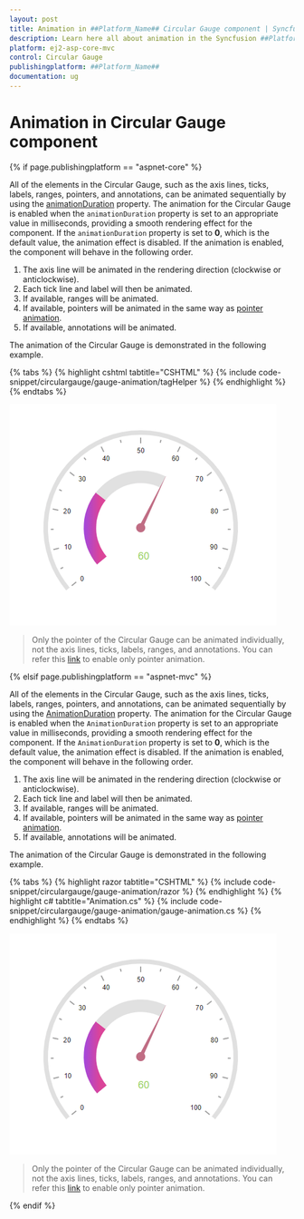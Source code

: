 ```yaml
---
layout: post
title: Animation in ##Platform_Name## Circular Gauge component | Syncfusion
description: Learn here all about animation in the Syncfusion ##Platform_Name## Circular Gauge component of Syncfusion Essential JS 2 and more.
platform: ej2-asp-core-mvc
control: Circular Gauge
publishingplatform: ##Platform_Name##
documentation: ug
---
```


# Animation in Circular Gauge component

{% if page.publishingplatform == "aspnet-core" %}

All of the elements in the Circular Gauge, such as the axis lines, ticks, labels, ranges, pointers, and annotations, can be animated sequentially by using the [animationDuration](https://help.syncfusion.com/cr/aspnetcore-js2/Syncfusion.EJ2.CircularGauge.CircularGauge.html#Syncfusion_EJ2_CircularGauge_CircularGauge_AnimationDuration) property. The animation for the Circular Gauge is enabled when the `animationDuration` property is set to an appropriate value in milliseconds, providing a smooth rendering effect for the component. If the `animationDuration` property is set to **0**, which is the default value, the animation effect is disabled. If the animation is enabled, the component will behave in the following order.

1. The axis line will be animated in the rendering direction (clockwise or anticlockwise).
2. Each tick line and label will then be animated.
3. If available, ranges will be animated.
4. If available, pointers will be animated in the same way as [pointer animation](https://ej2.syncfusion.com/aspnetcore/documentation/circular-gauge/gauge-pointers#animation).
5. If available, annotations will be animated.

The animation of the Circular Gauge is demonstrated in the following example.

{% tabs %}
{% highlight cshtml tabtitle="CSHTML" %}
{% include code-snippet/circulargauge/gauge-animation/tagHelper %}
{% endhighlight %}
{% endtabs %}

![Circular Gauge with Animation](../circular-gauge/images/animation.gif)

> Only the pointer of the Circular Gauge can be animated individually, not the axis lines, ticks, labels, ranges, and annotations. You can refer this [link](https://ej2.syncfusion.com/aspnetcore/documentation/circular-gauge/gauge-pointers#animation) to enable only pointer animation.

{% elsif page.publishingplatform == "aspnet-mvc" %}

All of the elements in the Circular Gauge, such as the axis lines, ticks, labels, ranges, pointers, and annotations, can be animated sequentially by using the [AnimationDuration](https://help.syncfusion.com/cr/aspnetmvc-js2/Syncfusion.EJ2.CircularGauge.CircularGauge.html#Syncfusion_EJ2_CircularGauge_CircularGauge_AnimationDuration) property. The animation for the Circular Gauge is enabled when the `AnimationDuration` property is set to an appropriate value in milliseconds, providing a smooth rendering effect for the component. If the `AnimationDuration` property is set to **0**, which is the default value, the animation effect is disabled. If the animation is enabled, the component will behave in the following order.

1. The axis line will be animated in the rendering direction (clockwise or anticlockwise).
2. Each tick line and label will then be animated.
3. If available, ranges will be animated.
4. If available, pointers will be animated in the same way as [pointer animation](https://ej2.syncfusion.com/aspnetmvc/documentation/circular-gauge/gauge-pointers#animation).
5. If available, annotations will be animated.

The animation of the Circular Gauge is demonstrated in the following example.

{% tabs %}
{% highlight razor tabtitle="CSHTML" %}
{% include code-snippet/circulargauge/gauge-animation/razor %}
{% endhighlight %}
{% highlight c# tabtitle="Animation.cs" %}
{% include code-snippet/circulargauge/gauge-animation/gauge-animation.cs %}
{% endhighlight %}
{% endtabs %}

![Circular Gauge with Animation](../circular-gauge/images/animation.gif)

> Only the pointer of the Circular Gauge can be animated individually, not the axis lines, ticks, labels, ranges, and annotations. You can refer this [link](https://ej2.syncfusion.com/aspnetmvc/documentation/circular-gauge/gauge-pointers#animation) to enable only pointer animation.

{% endif %}

